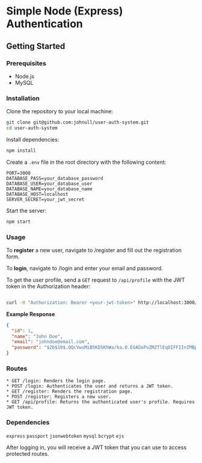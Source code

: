# Simple Node (Express) Authentication

## Getting Started

### Prerequisites

- Node.js
- MySQL

### Installation

Clone the repository to your local machine:

```bash
git clone git@github.com:johnull/user-auth-system.git
cd user-auth-system
```

Install dependencies:

```bash
npm install
```

Create a `.env` file in the root directory with the following content:

```env
PORT=3000
DATABASE_PASS=your_database_password
DATABASE_USER=your_database_user
DATABASE_NAME=your_database_name
DATABASE_HOST=localhost
SERVER_SECRET=your_jwt_secret
```

Start the server:

```bash
npm start
```
### Usage

To **register** a new user, navigate to /register and fill out the registration form.

To **login**, navigate to /login and enter your email and password.

To get the user profile, send a `GET` request to `/api/profile` with the JWT token in the Authorization header:

```bash

curl -H "Authorization: Bearer <your-jwt-token>" http://localhost:3000/api/profile
```

**Example Response**

```json
{
  "id": 1,
  "name": "John Doe",
  "email": "johndoe@email.com",
  "password": "$2b$10$.QQcVwuMiB5KD5KhWa/ka.O.EGAOoPuZMZTlEqOIFFIInIMBp0ivu"
}
```

### Routes

    * GET /login: Renders the login page.
    * POST /login: Authenticates the user and returns a JWT token.
    * GET /register: Renders the registration page.
    * POST /register: Registers a new user.
    * GET /api/profile: Returns the authenticated user's profile. Requires JWT token.

### Dependencies
  `express`
  `passport`
  `jsonwebtoken`
  `mysql`
  `bcrypt`
  `ejs`

After logging in, you will receive a JWT token that you can use to access protected routes.
